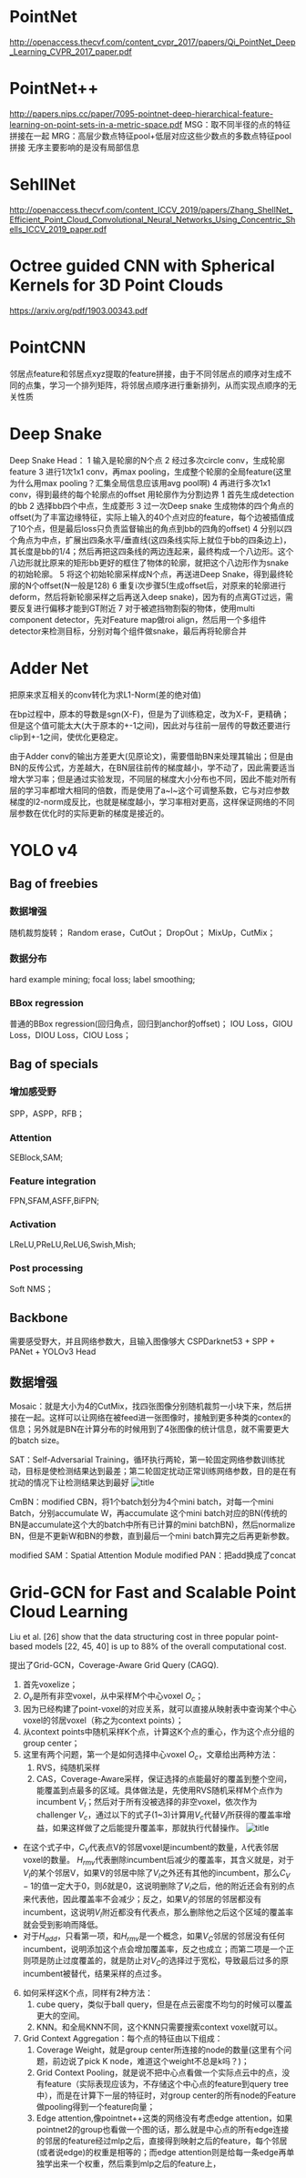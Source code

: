 # PointNet
http://openaccess.thecvf.com/content_cvpr_2017/papers/Qi_PointNet_Deep_Learning_CVPR_2017_paper.pdf

# PointNet++
http://papers.nips.cc/paper/7095-pointnet-deep-hierarchical-feature-learning-on-point-sets-in-a-metric-space.pdf
MSG：取不同半径的点的特征拼接在一起
MRG：高层少数点特征pool+低层对应这些少数点的多数点特征pool拼接
无序主要影响的是没有局部信息

# SehllNet
http://openaccess.thecvf.com/content_ICCV_2019/papers/Zhang_ShellNet_Efficient_Point_Cloud_Convolutional_Neural_Networks_Using_Concentric_Shells_ICCV_2019_paper.pdf

# Octree guided CNN with Spherical Kernels for 3D Point Clouds
https://arxiv.org/pdf/1903.00343.pdf

# PointCNN
邻居点feature和邻居点xyz提取的feature拼接，由于不同邻居点的顺序对生成不同的点集，学习一个排列矩阵，将邻居点顺序进行重新排列，从而实现点顺序的无关性质

# Deep Snake
Deep Snake Head：
1 输入是轮廓的N个点
2 经过多次circle conv，生成轮廓feature
3 进行1次1x1 conv，再max pooling，生成整个轮廓的全局feature(这里为什么用max pooling？汇集全局信息应该用avg pool啊)
4 再进行多次1x1 conv，得到最终的每个轮廓点的offset
用轮廓作为分割边界
1 首先生成detection的bb
2 选择bb四个中点，生成菱形
3 过一次Deep snake 生成物体的四个角点的offset(为了丰富边缘特征，实际上输入的40个点对应的feature，每个边被插值成了10个点，但是最后loss只负责监督输出的角点到bb的四角的offset)
4 分别以四个角点为中点，扩展出四条水平/垂直线(这四条线实际上就位于bb的四条边上)，其长度是bb的1/4；然后再把这四条线的两边连起来，最终构成一个八边形。这个八边形就比原来的矩形bb更好的框住了物体的轮廓，就把这个八边形作为snake的初始轮廓。
5 将这个初始轮廓采样成N个点，再送进Deep Snake，得到最终轮廓的N个offset(N一般是128)
6 重复i次步骤5(生成offset后，对原来的轮廓进行deform，然后将新轮廓采样之后再送入deep snake)，因为有的点离GT过远，需要反复进行偏移才能到GT附近
7 对于被遮挡物割裂的物体，使用multi component detector，先对Feature map做roi align，然后用一个多组件detector来检测目标，分别对每个组件做snake，最后再将轮廓合并

# Adder Net
把原来求互相关的conv转化为求L1-Norm(差的绝对值)

在bp过程中，原本的导数是sgn(X-F)，但是为了训练稳定，改为X-F，更精确；但是这个值可能太大(大于原本的+-1之间)，因此对与往前一层传的导数还要进行clip到+-1之间，使优化更稳定。

由于Adder conv的输出方差更大(见原论文)，需要借助BN来处理其输出；但是由BN的反传公式，方差越大，在BN层往前传的梯度越小，学不动了，因此需要适当增大学习率；但是通过实验发现，不同层的梯度大小分布也不同，因此不能对所有层的学习率都增大相同的倍数，而是使用了a~l~这个可调整系数，它与对应参数梯度的l2-norm成反比，也就是梯度越小，学习率相对更高，这样保证网络的不同层参数在优化时的实际更新的梯度是接近的。

# YOLO v4
## Bag of freebies
### 数据增强
随机裁剪旋转；
Random erase，CutOut；
DropOut；
MixUp，CutMix；

### 数据分布
hard example mining;
focal loss;
label smoothing;

### BBox regression
普通的BBox regression(回归角点，回归到anchor的offset)；
IOU Loss，GIOU Loss，DIOU Loss，CIOU Loss；

##  Bag of specials
### 增加感受野
SPP，ASPP，RFB；

### Attention
SEBlock,SAM;

### Feature integration
FPN,SFAM,ASFF,BiFPN;

### Activation
LReLU,PReLU,ReLU6,Swish,Mish;

### Post processing
Soft NMS；

## Backbone
需要感受野大，并且网络参数大，且输入图像够大
CSPDarknet53 + SPP + PANet + YOLOv3 Head

## 数据增强
Mosaic：就是大小为4的CutMix，找四张图像分别随机裁剪一小块下来，然后拼接在一起。这样可以让网络在被feed进一张图像时，接触到更多种类的contex的信息；另外就是BN在计算分布的时候用到了4张图像的统计信息，就不需要更大的batch size。

SAT：Self-Adversarial Training，循环执行两轮，第一轮固定网络参数训练扰动，目标是使检测结果达到最差；第二轮固定扰动正常训练网络参数，目的是在有扰动的情况下让检测结果达到最好
![title](https://raw.githubusercontent.com/HViktorTsoi/gitnote-image/master/gitnote/2020/04/24/1587724175754-1587724175834.png)

CmBN：modified CBN，将1个batch划分为4个mini batch，对每一个mini Batch，分别accumulate W，再accumulate 这个mini batch对应的BN(传统的BN是accumulate这个大的batch中所有已计算的mini batchBN)，然后normalize BN，但是不更新W和BN的参数，直到最后一个mini batch算完之后再更新参数。

modified SAM：Spatial Attention Module
modified PAN：把add换成了concat


# Grid-GCN for Fast and Scalable Point Cloud Learning
Liu et al. [26] show that the data structuring cost in three popular point-based models [22, 45, 40] is up to 88% of the overall computational cost. 

提出了Grid-GCN，Coverage-Aware Grid Query (CAGQ).
1. 首先voxelize；
2. $O_v$是所有非空voxel，从中采样M个中心voxel $O_c$；
3. 因为已经构建了point-voxel的对应关系，就可以直接从映射表中查询某个中心voxel的邻居voxel（称之为context points）；
4. 从context points中随机采样K个点，计算这K个点的重心，作为这个点分组的group center；
5. 这里有两个问题，第一个是如何选择中心voxel $O_c$，文章给出两种方法：
	1. RVS，纯随机采样
	2. CAS，Coverage-Aware采样，保证选择的点能最好的覆盖到整个空间，能覆盖到点最多的区域。具体做法是，先使用RVS随机采样M个点作为incumbent $V_I$；然后对于所有没被选择的非空voxel，依次作为challenger $V_c$，通过以下的式子(1~3)计算用$V_c$代替$V_I$所获得的覆盖率增益，如果这样做了之后能提升覆盖率，那就执行代替操作。
![title](https://raw.githubusercontent.com/HViktorTsoi/gitnote-image/master/gitnote/2020/04/29/1588093912391-1588093912392.png)
- 在这个式子中，$C_V$代表点V的邻居voxel是incumbent的数量，$\lambda$代表邻居voxel的数量。
$H_{rmv}$代表删除incumbent后减少的覆盖率，其含义就是，对于$V_I$的某个邻居V，如果V的邻居中除了$V_I$之外还有其他的incumbent，那么$C_V-1$的值一定大于0，则$\delta$就是0，这说明删除了$V_I$之后，他的附近还会有别的点来代表他，因此覆盖率不会减少；反之，如果$V_I$的邻居的邻居都没有incumbent，这说明$V_I$附近都没有代表点，那么删除他之后这个区域的覆盖率就会受到影响而降低。
- 对于$H_{add}$，只看第一项，和$H_{rmv}$是一个概念，如果$V_C$邻居的邻居没有任何incumbent，说明添加这个点会增加覆盖率，反之也成立；而第二项是一个正则项是防止过度覆盖的，就是防止对$V_C$的选择过于宽松，导致最后过多的原incumbent被替代，结果采样的点过多。
6. 如何采样这K个点，同样有2种方法：
	1. cube query，类似于ball query，但是在点云密度不均匀的时候可以覆盖更大的空间。
	2. KNN。和全局KNN不同，这个KNN只需要搜索context voxel就可以。
7.  Grid Context Aggregation：每个点的特征由以下组成：
	1. Coverage Weight，就是group center所连接的node的数量(这里有个问题，前边说了pick K node，难道这个weight不总是k吗？)；
	2. Grid Context Pooling，就是说不把中心点看做一个实际点云中的点，没有feature（实际表现应该为，不存储这个中心点的feature到query tree中），而是在计算下一层的特征时，对group center的所有node的Feature做pooling得到一个feature向量；
	3. Edge attention,像pointnet++这类的网络没有考虑edge attention，如果pointnet2的group也看做一个图的话，那么就是中心点的所有edge连接的邻居的feature经过mlp之后，直接得到映射之后的feature，每个邻居(或者说edge)的权重是相等的；而edge attention则是给每一条edge再单独学出来一个权重，然后乘到mlp之后的feature上，
 